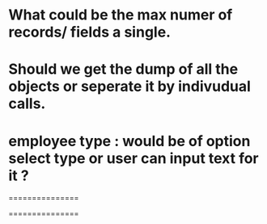 What could be the max numer of  records/ fields a single. 
===============
Should we get the dump of all the objects or seperate it by indivudual calls. 
===============
employee type : would be of option select type or user can input text for it ?
===============

===============

===============






